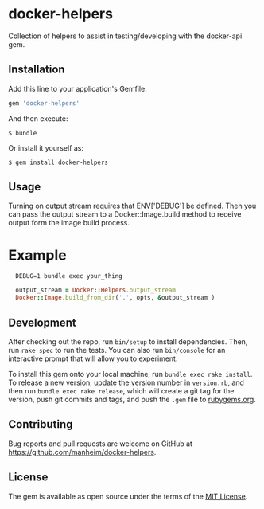 # docker-helpers

Collection of helpers to assist in testing/developing with the docker-api gem.

## Installation

Add this line to your application's Gemfile:

```ruby
gem 'docker-helpers'
```

And then execute:

    $ bundle

Or install it yourself as:

    $ gem install docker-helpers

## Usage

Turning on output stream requires that ENV['DEBUG'] be defined.  Then you can
pass the output stream to a Docker::Image.build method to receive output form
the image build process.

# Example

```
  DEBUG=1 bundle exec your_thing
```

```ruby
  output_stream = Docker::Helpers.output_stream
  Docker::Image.build_from_dir('.', opts, &output_stream )

```

## Development

After checking out the repo, run `bin/setup` to install dependencies. Then, run `rake spec` to run the tests. You can also run `bin/console` for an interactive prompt that will allow you to experiment.

To install this gem onto your local machine, run `bundle exec rake install`. To release a new version, update the version number in `version.rb`, and then run `bundle exec rake release`, which will create a git tag for the version, push git commits and tags, and push the `.gem` file to [rubygems.org](https://rubygems.org).

## Contributing

Bug reports and pull requests are welcome on GitHub at https://github.com/manheim/docker-helpers.

## License

The gem is available as open source under the terms of the [MIT License](http://opensource.org/licenses/MIT).
